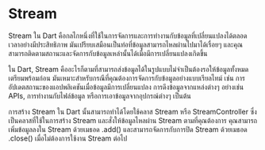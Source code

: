 <h1>Stream</h1>
Stream ใน Dart คือกลไกหนึ่งที่ใช้ในการจัดการและการทำงานกับข้อมูลที่เปลี่ยนแปลงได้ตลอดเวลาอย่างมีประสิทธิภาพ มันเปรียบเสมือนเป็นท่อที่ข้อมูลสามารถไหลผ่านไปมาได้เรื่อยๆ และคุณสามารถติดตามสถานะและจัดการกับข้อมูลเหล่านั้นได้เมื่อมีการเปลี่ยนแปลงเกิดขึ้น

ใน Dart, Stream คืออะไรก็ตามที่สามารถส่งข้อมูลได้ในรูปแบบไม่จำเป็นต้องรอให้ข้อมูลทั้งหมดเตรียมพร้อมก่อน มันเหมาะสำหรับกรณีที่คุณต้องการจัดการกับข้อมูลอย่างแบบเรียลไทม์ เช่น การอัปเดตสถานะของแอปพลิเคชันเมื่อข้อมูลมีการเปลี่ยนแปลง การดึงข้อมูลจากแหล่งต่างๆ อย่างเช่น APIs, การทำงานกับไฟล์ข้อมูล หรือการเอาข้อมูลจากอุปกรณ์ต่างๆ เป็นต้น

การสร้าง Stream ใน Dart นั้นสามารถทำได้โดยใช้คลาส Stream หรือ StreamController ซึ่งเป็นคลาสที่ใช้ในการสร้าง Stream และสั่งให้ข้อมูลไหลผ่าน Stream ตามที่คุณต้องการ คุณสามารถเพิ่มข้อมูลลงใน Stream ด้วยเมธอด .add() และสามารถจัดการกับการปิด Stream ด้วยเมธอด .close() เมื่อไม่ต้องการใช้งาน Stream ต่อไป
